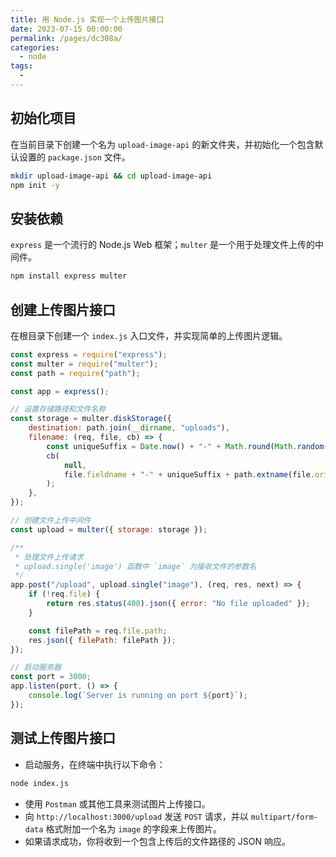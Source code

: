 ```yaml
---
title: 用 Node.js 实现一个上传图片接口
date: 2023-07-15 00:00:00
permalink: /pages/dc308a/
categories: 
  - node
tags: 
  - 
---
```


## 初始化项目

在当前目录下创建一个名为 `upload-image-api` 的新文件夹，并初始化一个包含默认设置的 `package.json` 文件。

```bash
mkdir upload-image-api && cd upload-image-api
npm init -y
```

## 安装依赖

`express` 是一个流行的 Node.js Web 框架；`multer` 是一个用于处理文件上传的中间件。

```bash
npm install express multer
```

## 创建上传图片接口

在根目录下创建一个 `index.js` 入口文件，并实现简单的上传图片逻辑。

```js
const express = require("express");
const multer = require("multer");
const path = require("path");

const app = express();

// 设置存储路径和文件名称
const storage = multer.diskStorage({
	destination: path.join(__dirname, "uploads"),
	filename: (req, file, cb) => {
		const uniqueSuffix = Date.now() + "-" + Math.round(Math.random() * 1e9);
		cb(
			null,
			file.fieldname + "-" + uniqueSuffix + path.extname(file.originalname)
		);
	},
});

// 创建文件上传中间件
const upload = multer({ storage: storage });

/**
 * 处理文件上传请求
 * upload.single('image') 函数中 `image` 为接收文件的参数名
 */
app.post("/upload", upload.single("image"), (req, res, next) => {
	if (!req.file) {
		return res.status(400).json({ error: "No file uploaded" });
	}

	const filePath = req.file.path;
	res.json({ filePath: filePath });
});

// 启动服务器
const port = 3000;
app.listen(port, () => {
	console.log(`Server is running on port ${port}`);
});
```

## 测试上传图片接口

- 启动服务，在终端中执行以下命令：

```bash
node index.js
```

- 使用 `Postman` 或其他工具来测试图片上传接口。
- 向 `http://localhost:3000/upload` 发送 `POST` 请求，并以 `multipart/form-data` 格式附加一个名为 `image` 的字段来上传图片。
- 如果请求成功，你将收到一个包含上传后的文件路径的 JSON 响应。
